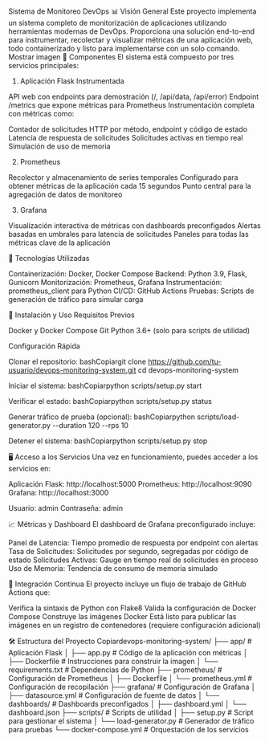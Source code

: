 Sistema de Monitoreo DevOps
📊 Visión General
Este proyecto implementa un sistema completo de monitorización de aplicaciones utilizando herramientas modernas de DevOps. Proporciona una solución end-to-end para instrumentar, recolectar y visualizar métricas de una aplicación web, todo containerizado y listo para implementarse con un solo comando.
Mostrar imagen
🧩 Componentes
El sistema está compuesto por tres servicios principales:
1. Aplicación Flask Instrumentada

API web con endpoints para demostración (/, /api/data, /api/error)
Endpoint /metrics que expone métricas para Prometheus
Instrumentación completa con métricas como:

Contador de solicitudes HTTP por método, endpoint y código de estado
Latencia de respuesta de solicitudes
Solicitudes activas en tiempo real
Simulación de uso de memoria



2. Prometheus

Recolector y almacenamiento de series temporales
Configurado para obtener métricas de la aplicación cada 15 segundos
Punto central para la agregación de datos de monitoreo

3. Grafana

Visualización interactiva de métricas con dashboards preconfigados
Alertas basadas en umbrales para latencia de solicitudes
Paneles para todas las métricas clave de la aplicación

🔧 Tecnologías Utilizadas

Containerización: Docker, Docker Compose
Backend: Python 3.9, Flask, Gunicorn
Monitorización: Prometheus, Grafana
Instrumentación: prometheus_client para Python
CI/CD: GitHub Actions
Pruebas: Scripts de generación de tráfico para simular carga

🚀 Instalación y Uso
Requisitos Previos

Docker y Docker Compose
Git
Python 3.6+ (solo para scripts de utilidad)

Configuración Rápida

Clonar el repositorio:
bashCopiargit clone https://github.com/tu-usuario/devops-monitoring-system.git
cd devops-monitoring-system

Iniciar el sistema:
bashCopiarpython scripts/setup.py start

Verificar el estado:
bashCopiarpython scripts/setup.py status

Generar tráfico de prueba (opcional):
bashCopiarpython scripts/load-generator.py --duration 120 --rps 10

Detener el sistema:
bashCopiarpython scripts/setup.py stop


🖥️ Acceso a los Servicios
Una vez en funcionamiento, puedes acceder a los servicios en:

Aplicación Flask: http://localhost:5000
Prometheus: http://localhost:9090
Grafana: http://localhost:3000

Usuario: admin
Contraseña: admin



📈 Métricas y Dashboard
El dashboard de Grafana preconfigurado incluye:

Panel de Latencia: Tiempo promedio de respuesta por endpoint con alertas
Tasa de Solicitudes: Solicitudes por segundo, segregadas por código de estado
Solicitudes Activas: Gauge en tiempo real de solicitudes en proceso
Uso de Memoria: Tendencia de consumo de memoria simulado

🔄 Integración Continua
El proyecto incluye un flujo de trabajo de GitHub Actions que:

Verifica la sintaxis de Python con Flake8
Valida la configuración de Docker Compose
Construye las imágenes Docker
Está listo para publicar las imágenes en un registro de contenedores (requiere configuración adicional)

🛠️ Estructura del Proyecto
Copiardevops-monitoring-system/
├── app/                      # Aplicación Flask
│   ├── app.py                # Código de la aplicación con métricas
│   ├── Dockerfile            # Instrucciones para construir la imagen
│   └── requirements.txt      # Dependencias de Python
├── prometheus/               # Configuración de Prometheus
│   ├── Dockerfile
│   └── prometheus.yml        # Configuración de recopilación
├── grafana/                  # Configuración de Grafana
│   ├── datasource.yml        # Configuración de fuente de datos
│   └── dashboards/           # Dashboards preconfigados
│       ├── dashboard.yml
│       └── dashboard.json
├── scripts/                  # Scripts de utilidad
│   ├── setup.py              # Script para gestionar el sistema
│   └── load-generator.py     # Generador de tráfico para pruebas
└── docker-compose.yml        # Orquestación de los servicios